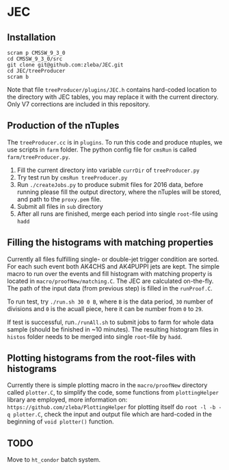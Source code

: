 # JEC

## Installation
```
scram p CMSSW_9_3_0
cd CMSSW_9_3_0/src
git clone git@github.com:zleba/JEC.git
cd JEC/treeProducer
scram b
```
Note that file `treeProducer/plugins/JEC.h` contains hard-coded location to the directory with JEC tables, you may replace it with the current directory. Only V7 corrections are included in this repository.

## Production of the nTuples
The `treeProducer.cc` is in `plugins`. To run this code and produce ntuples, we use scripts in `farm` folder.
The python config file for `cmsRun` is called `farm/treeProducer.py`.
1) Fill the current directory into variable `currDir` of `treeProducer.py`
2) Try test run by `cmsRun treeProducer.py`
3) Run `./createJobs.py` to produce submit files for 2016 data, before running please fill the output directory, where the nTuples will be stored, and path to the `proxy.pem` file.
4) Submit all files in `sub` directory
5) After all runs are finished, merge each period into single `root`-file using `hadd`

## Filling the histograms with matching properties
Currently all files fulfilling single- or double-jet trigger condition are sorted.
For each such event both AK4CHS and AK4PUPPI jets are kept.
The simple macro to run over the events and fill histogram with matching property is located in `macro/proofNew/matching.C`.
The JEC are calculated on-the-fly.
The path of the input data (from previous step) is filled in the `runProof.C`.

To run test, try `./run.sh 30 0 B`, where `B` is the data period, `30` number of divisions and `0` is the acuall piece, here it can be number from `0` to `29`.

If test is successful, run`./runAll.sh` to submit jobs to farm for whole data sample (should be finished in ~10 minutes).
The resulting histogram files in `histos` folder needs to be merged into single `root`-file by `hadd`.

## Plotting histograms from the root-files with histograms
Currently there is simple plotting macro in the `macro/proofNew` directory called `plotter.C`, to simplify the code, some functions from `plottingHelper` library are employed, more information on:
```https://github.com/zleba/PlottingHelper```
for plotting itself do `root -l -b -q plotter.C`, check the input and output file which are hard-coded in the beginning of `void plotter()` function.


## TODO
Move to `ht_condor` batch system.
